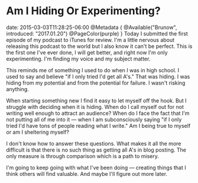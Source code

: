 # Am I Hiding Or Experimenting?
date: 2015-03-03T11:28:25-06:00
@Metadata {
  @Available("Brunow", introduced: "2017.01.20")
  @PageColor(purple)
}
Today I submitted the first episode of my podcast to iTunes for review. I'm a little nervous about releasing this podcast to the world but I also know it can't be perfect. This is the first one I've ever done, I will get better, and right now I'm only experimenting. I'm finding my voice and my subject matter.

This reminds me of something I used to do when I was in high school. I used to say and believe "if I only tried I'd get all A's." That was hiding. I was hiding from my potential and from the potential for failure. I wasn't risking anything.

When starting something new I find it easy to let myself off the hook. But I struggle with deciding when it is hiding. When do I call myself out for not writing well enough to attract an audience? When do I face the fact that I'm not putting all of me into it &mdash; when I am subconsciously saying "if I only tried I'd have tons of people reading what I write." Am I being true to myself or am I sheltering myself?

I don't know how to answer these questions. What makes it all the more difficult is that there is no such thing as getting all A's in blog posting. The only measure is through comparison which is a path to misery.

I'm going to keep going with what I've been doing &mdash; creating things that I think others will find valuable. And maybe I'll figure out more later.
